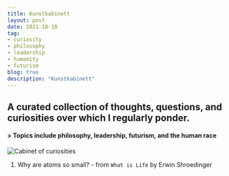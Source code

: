 ```yaml
---
title: Kunstkabinett
layout: post
date: 2021-10-10
tag:
- curiosity
- philosophy
- leadership
- humanity
- futurism
blog: true
description: "Kunstkabinett"
---
```


## A curated collection of thoughts, questions, and curiosities over which I regularly ponder.
#### > Topics include philosophy, leadership, futurism, and the human race

![Cabinet of curiosities](https://upload.wikimedia.org/wikipedia/commons/0/04/Frans_Francken_%28II%29%2C_Kunst-_und_Rarit%C3%A4tenkammer_%281636%29.jpg)

1. Why are atoms so small? - from `What is Life` by Erwin Shroedinger
